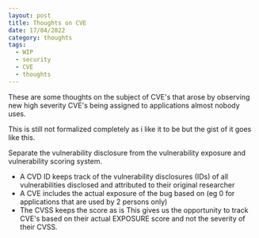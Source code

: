 ```yaml
---
layout: post
title: Thoughts on CVE
date: 17/04/2022
category: thoughts
tags:
  - WIP
  - security
  - CVE
  - thoughts
---
```


These are some thoughts on the subject of CVE's that arose by observing new high severity CVE's being assigned to applications almost nobody uses.

This is still not formalized completely as i like it to be but the gist of it goes like this.

Separate the vulnerability disclosure from the vulnerability exposure and vulnerability scoring system.
  - A CVD ID keeps track of the vulnerability disclosures (IDs) of all vulnerabilities disclosed and attributed to their original researcher
  - A CVE includes the actual exposure of the bug based on (eg 0 for applications that are used by 2 persons only)
  - The CVSS keeps the score as is
This gives us the opportunity to track CVE's based on their actual EXPOSURE score and not the severity of their CVSS.
